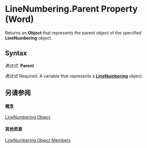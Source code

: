 
# LineNumbering.Parent Property (Word)

Returns an  **Object** that represents the parent object of the specified **LineNumbering** object.


## Syntax

 _表达式_. **Parent**

 _表达式_ Required. A variable that represents a **[LineNumbering](a2dd1278-c7dd-af4c-be32-1daded5556d6.md)** object.


## 另请参阅


#### 概念


[LineNumbering Object](a2dd1278-c7dd-af4c-be32-1daded5556d6.md)
#### 其他资源


[LineNumbering Object Members](http://msdn.microsoft.com/library/f1301749-6e7d-f547-abe8-073661966fc2%28Office.15%29.aspx)